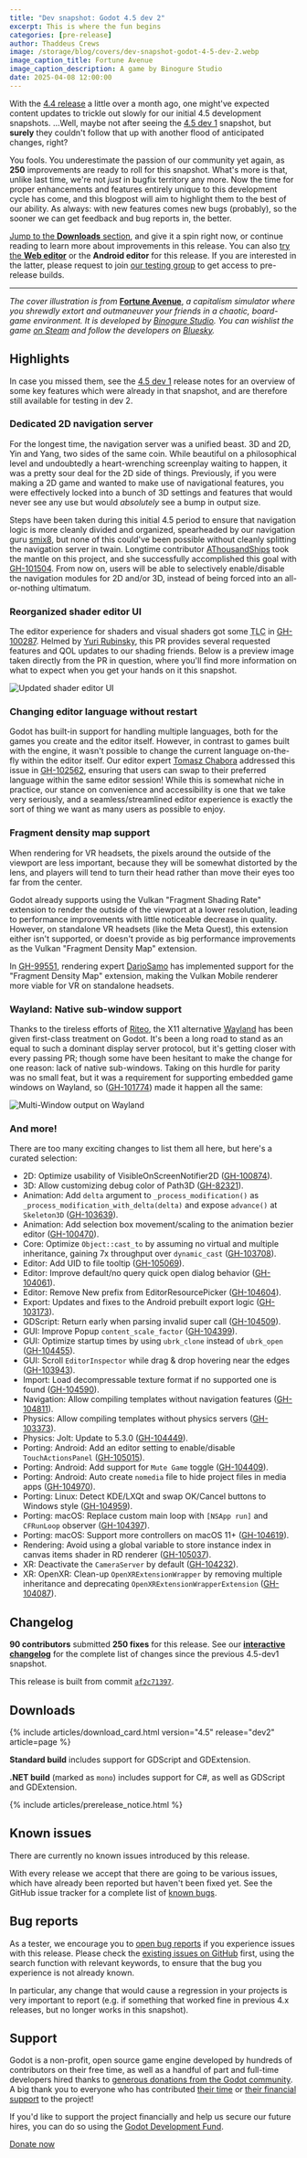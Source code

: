 ```yaml
---
title: "Dev snapshot: Godot 4.5 dev 2"
excerpt: This is where the fun begins
categories: [pre-release]
author: Thaddeus Crews
image: /storage/blog/covers/dev-snapshot-godot-4-5-dev-2.webp
image_caption_title: Fortune Avenue
image_caption_description: A game by Binogure Studio
date: 2025-04-08 12:00:00
---
```


With the [4.4 release](/releases/4.4/) a little over a month ago, one might've expected content updates to trickle out slowly for our initial 4.5 development snapshots. …Well, maybe not after seeing the [4.5 dev 1](/article/dev-snapshot-godot-4-5-dev-1/) snapshot, but **surely** they couldn't follow that up with another flood of anticipated changes, right?

You fools. You underestimate the passion of our community yet again, as **250** improvements are ready to roll for this snapshot. What's more is that, unlike last time, we're not *just* in bugfix territory any more. Now the time for proper enhancements and features entirely unique to this development cycle has come, and this blogpost will aim to highlight them to the best of our ability. As always: with new features comes new bugs (probably), so the sooner we can get feedback and bug reports in, the better.

[Jump to the **Downloads** section](#downloads), and give it a spin right now, or continue reading to learn more about improvements in this release. You can also [try the **Web editor**](https://editor.godotengine.org/releases/4.5.dev2/) or the **Android editor** for this release. If you are interested in the latter, please request to join [our testing group](https://groups.google.com/g/godot-testers) to get access to pre-release builds.

---

*The cover illustration is from* [**Fortune Avenue**](https://store.steampowered.com/app/1810050/Fortune_Avenue/?curator_clanid=41324400), *a capitalism simulator where you shrewdly extort and outmaneuver your friends in a chaotic, board-game environment. It is developed by [Binogure Studio](https://www.binogure-studio.com/). You can wishlist the game [on Steam](https://store.steampowered.com/app/1810050/Fortune_Avenue/?curator_clanid=41324400) and follow the developers on [Bluesky](https://bsky.app/profile/binogure-studio.com).*

## Highlights

In case you missed them, see the [4.5 dev 1](/article/dev-snapshot-godot-4-5-dev-1/) release notes for an overview of some key features which were already in that snapshot, and are therefore still available for testing in dev 2.

### Dedicated 2D navigation server

For the longest time, the navigation server was a unified beast. 3D and 2D, Yin and Yang, two sides of the same coin. While beautiful on a philosophical level and undoubtedly a heart-wrenching screenplay waiting to happen, it was a pretty sour deal for the 2D side of things. Previously, if you were making a 2D game and wanted to make use of navigational features, you were effectively locked into a bunch of 3D settings and features that would never see any use but would *absolutely* see a bump in output size.

Steps have been taken during this initial 4.5 period to ensure that navigation logic is more cleanly divided and organized, spearheaded by our navigation guru [smix8](https://github.com/smix8), but none of this could've been possible without cleanly splitting the navigation server in twain. Longtime contributor [AThousandShips](https://github.com/AThousandShips) took the mantle on this project, and she successfully accomplished this goal with [GH-101504](https://github.com/godotengine/godot/pull/101504). From now on, users will be able to selectively enable/disable the navigation modules for 2D and/or 3D, instead of being forced into an all-or-nothing ultimatum.

### Reorganized shader editor UI

The editor experience for shaders and visual shaders got some <abbr title="Tender loving care">TLC</abbr> in [GH-100287](https://github.com/godotengine/godot/pull/100287). Helmed by [Yuri Rubinsky](https://github.com/Chaosus), this PR provides several requested features and QOL updates to our shading friends. Below is a preview image taken directly from the PR in question, where you'll find more information on what to expect when you get your hands on it this snapshot.

![Updated shader editor UI](/storage/blog/dev-snapshot-godot-4-5-dev-2/shader-editor.webp)

### Changing editor language without restart

Godot has built-in support for handling multiple languages, both for the games you create and the editor itself. However, in contrast to games built with the engine, it wasn't possible to change the current language on-the-fly within the editor itself. Our editor expert [Tomasz Chabora](https://github.com/KoBeWi) addressed this issue in [GH-102562](https://github.com/godotengine/godot/pull/102562), ensuring that users can swap to their preferred language within the same editor session! While this is somewhat niche in practice, our stance on convenience and accessibility is one that we take very seriously, and a seamless/streamlined editor experience is exactly the sort of thing we want as many users as possible to enjoy.

### Fragment density map support

When rendering for VR headsets, the pixels around the outside of the viewport are less important, because they will be somewhat distorted by the lens, and players will tend to turn their head rather than move their eyes too far from the center.

Godot already supports using the Vulkan "Fragment Shading Rate" extension to render the outside of the viewport at a lower resolution, leading to performance improvements with little noticeable decrease in quality. However, on standalone VR headsets (like the Meta Quest), this extension either isn't supported, or doesn't provide as big performance improvements as the Vulkan "Fragment Density Map" extension.

In [GH-99551](https://github.com/godotengine/godot/pull/99551), rendering expert [DarioSamo](https://github.com/DarioSamo) has implemented support for the "Fragment Density Map" extension, making the Vulkan Mobile renderer more viable for VR on standalone headsets.

### Wayland: Native sub-window support

Thanks to the tireless efforts of [Riteo](https://github.com/Riteo), the X11 alternative [Wayland](https://wayland.freedesktop.org/) has been given first-class treatment on Godot. It's been a long road to stand as an equal to such a dominant display server protocol, but it's getting closer with every passing PR; though some have been hesitant to make the change for one reason: lack of native sub-windows. Taking on this hurdle for parity was no small feat, but it was a requirement for supporting embedded game windows on Wayland, so ([GH-101774](https://github.com/godotengine/godot/pull/101774)) made it happen all the same:

![Multi-Window output on Wayland](/storage/blog/dev-snapshot-godot-4-5-dev-2/wayland-sub-window.webp)

### And more!

There are too many exciting changes to list them all here, but here's a curated selection:

- 2D: Optimize usability of VisibleOnScreenNotifier2D ([GH-100874](https://github.com/godotengine/godot/pull/100874)).
- 3D: Allow customizing debug color of Path3D ([GH-82321](https://github.com/godotengine/godot/pull/82321)).
- Animation: Add `delta` argument to `_process_modification()` as `_process_modification_with_delta(delta)` and expose `advance()` at `Skeleton3D` ([GH-103639](https://github.com/godotengine/godot/pull/103639)).
- Animation: Add selection box movement/scaling to the animation bezier editor ([GH-100470](https://github.com/godotengine/godot/pull/100470)).
- Core: Optimize `Object::cast_to` by assuming no virtual and multiple inheritance, gaining 7x throughput over `dynamic_cast` ([GH-103708](https://github.com/godotengine/godot/pull/103708)).
- Editor: Add UID to file tooltip ([GH-105069](https://github.com/godotengine/godot/pull/105069)).
- Editor: Improve default/no query quick open dialog behavior ([GH-104061](https://github.com/godotengine/godot/pull/104061)).
- Editor: Remove New prefix from EditorResourcePicker ([GH-104604](https://github.com/godotengine/godot/pull/104604)).
- Export: Updates and fixes to the Android prebuilt export logic ([GH-103173](https://github.com/godotengine/godot/pull/103173)).
- GDScript: Return early when parsing invalid super call ([GH-104509](https://github.com/godotengine/godot/pull/104509)).
- GUI: Improve Popup `content_scale_factor` ([GH-104399](https://github.com/godotengine/godot/pull/104399)).
- GUI: Optimize startup times by using `ubrk_clone` instead of `ubrk_open` ([GH-104455](https://github.com/godotengine/godot/pull/104455)).
- GUI: Scroll `EditorInspector` while drag & drop hovering near the edges ([GH-103943](https://github.com/godotengine/godot/pull/103943)).
- Import: Load decompressable texture format if no supported one is found ([GH-104590](https://github.com/godotengine/godot/pull/104590)).
- Navigation: Allow compiling templates without navigation features ([GH-104811](https://github.com/godotengine/godot/pull/104811)).
- Physics: Allow compiling templates without physics servers ([GH-103373](https://github.com/godotengine/godot/pull/103373)).
- Physics: Jolt: Update to 5.3.0 ([GH-104449](https://github.com/godotengine/godot/pull/104449)).
- Porting: Android: Add an editor setting to enable/disable `TouchActionsPanel` ([GH-105015](https://github.com/godotengine/godot/pull/105015)).
- Porting: Android: Add support for `Mute Game` toggle ([GH-104409](https://github.com/godotengine/godot/pull/104409)).
- Porting: Android: Auto create `nomedia` file to hide project files in media apps ([GH-104970](https://github.com/godotengine/godot/pull/104970)).
- Porting: Linux: Detect KDE/LXQt and swap OK/Cancel buttons to Windows style ([GH-104959](https://github.com/godotengine/godot/pull/104959)).
- Porting: macOS: Replace custom main loop with `[NSApp run]` and `CFRunLoop` observer ([GH-104397](https://github.com/godotengine/godot/pull/104397)).
- Porting: macOS: Support more controllers on macOS 11+ ([GH-104619](https://github.com/godotengine/godot/pull/104619)).
- Rendering: Avoid using a global variable to store instance index in canvas items shader in RD renderer ([GH-105037](https://github.com/godotengine/godot/pull/105037)).
- XR: Deactivate the `CameraServer` by default ([GH-104232](https://github.com/godotengine/godot/pull/104232)).
- XR: OpenXR: Clean-up `OpenXRExtensionWrapper` by removing multiple inheritance and deprecating `OpenXRExtensionWrapperExtension` ([GH-104087](https://github.com/godotengine/godot/pull/104087)).

## Changelog

**90 contributors** submitted **250 fixes** for this release. See our [**interactive changelog**](https://godotengine.github.io/godot-interactive-changelog/#4.5-dev2) for the complete list of changes since the previous 4.5-dev1 snapshot.

This release is built from commit [`af2c71397`](https://github.com/godotengine/godot/commit/af2c713971499953373380b9ae8673f64423bd59).

## Downloads

{% include articles/download_card.html version="4.5" release="dev2" article=page %}

**Standard build** includes support for GDScript and GDExtension.

**.NET build** (marked as `mono`) includes support for C#, as well as GDScript and GDExtension.

{% include articles/prerelease_notice.html %}

## Known issues

There are currently no known issues introduced by this release.

With every release we accept that there are going to be various issues, which have already been reported but haven't been fixed yet. See the GitHub issue tracker for a complete list of [known bugs](https://github.com/godotengine/godot/issues?q=is%3Aissue+is%3Aopen+label%3Abug).

## Bug reports

As a tester, we encourage you to [open bug reports](https://github.com/godotengine/godot/issues) if you experience issues with this release. Please check the [existing issues on GitHub](https://github.com/godotengine/godot/issues) first, using the search function with relevant keywords, to ensure that the bug you experience is not already known.

In particular, any change that would cause a regression in your projects is very important to report (e.g. if something that worked fine in previous 4.x releases, but no longer works in this snapshot).

## Support

Godot is a non-profit, open source game engine developed by hundreds of contributors on their free time, as well as a handful of part and full-time developers hired thanks to [generous donations from the Godot community](https://fund.godotengine.org/). A big thank you to everyone who has contributed [their time](https://github.com/godotengine/godot/blob/master/AUTHORS.md) or [their financial support](https://github.com/godotengine/godot/blob/master/DONORS.md) to the project!

If you'd like to support the project financially and help us secure our future hires, you can do so using the [Godot Development Fund](https://fund.godotengine.org/).

<a class="btn" href="https://fund.godotengine.org/">Donate now</a>
